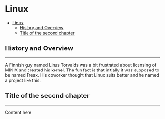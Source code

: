 <!-- {% raw %} -->

# Linux

<!-- TOC -->

- [Linux](#linux)
	- [History and Overview](#history-and-overview)
	- [Title of the second chapter](#title-of-the-second-chapter)

<!-- /TOC -->

## History and Overview
---

A Finnish guy named Linus Torvalds was a bit frustrated about licensing of MINIX and created his kernel. The fun fact is that initially it was supposed to be named Freax.
His coworker thought that Linux suits better and he named a project like this.


## Title of the second chapter
---

Content here

<!-- {% endraw %} -->
